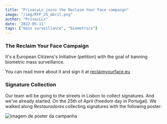 ```yaml
---
title: "PrivacyLx joins the Reclaim Your Face campaign"
image: "/img/RYF_25_abril.png"
author: "PrivacLLx"
date: '2022-05-11'
tags: ["mass surveillance", "biometrics"]
---
```


### The Reclaim Your Face Campaign

It's a European Citizens's Initiative (petition) with the goal of banning biometric mass surveillance.

You can read more about it and sign it at [reclaimyourface.eu](https://reclaimyourface.eu/)

### Signature Collection

Our team will be going to the streets in Lisbon to collect signatures. And we've already started. On the 25th of April (freedom day in Portugal). We walked along *Restauradores* collecting signatures with the following poster:

![imagem de póster da campanha](/img/RYF_25_abril.png)


